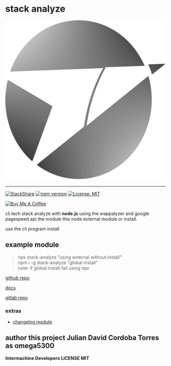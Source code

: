 # stack analyze

![logo](logo-module.png)

***
[![StackShare](https://img.shields.io/badge/tech-stack-0690fa.svg?style=flat)](https://stackshare.io/intermachine-developers/stack-analyze-cli)
[![npm version](https://badge.fury.io/js/stack-analyze.svg)](https://badge.fury.io/js/stack-analyze)
[![License: MIT](https://img.shields.io/badge/License-MIT-yellow.svg)](https://opensource.org/licenses/MIT)

<a href="https://www.buymeacoffee.com/omega5300" target="_blank"><img src="https://cdn.buymeacoffee.com/buttons/default-orange.png" alt="Buy Me A Coffee" height="41" width="174"></a>


cli tech stack analyze with **node.js** using the wappalyzer and google pagespeed api the module this node external module or install.

use the cli program install

## example module
>npx stack-analyze "using external without install"<br>
>npm i -g stack-analyze "global install"<br>
>note: if global install fail using npx

[github repo](https://github.com/stack-analyze/stack-analyze.git)

[docs](https://stack-analyze.github.io/stack-analyze/)

[gitlab repo](https://gitlab.com/Intermachine-dev/stack-analyze)

### extras
- [changelog module](/CHANGELOG.md)
## author this project Julian David Cordoba Torres as omega5300

**Intermachine Developers LICENSE MIT**
